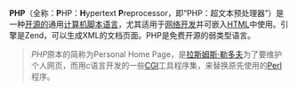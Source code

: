 **PHP**（全称：**P**HP：**H**ypertext **P**reprocessor，即“PHP：超文本预处理器”）是一种[开源的](https://zh.wikipedia.org/wiki/%E5%BC%80%E6%BA%90)通用[计算机](https://zh.wikipedia.org/wiki/%E8%AE%A1%E7%AE%97%E6%9C%BA)[脚本语言](https://zh.wikipedia.org/wiki/%E8%84%9A%E6%9C%AC%E8%AF%AD%E8%A8%80)，尤其适用于[网络开发](https://zh.wikipedia.org/wiki/%E7%BD%91%E7%BB%9C%E5%BC%80%E5%8F%91)并可嵌入[HTML](https://zh.wikipedia.org/wiki/HTML)中使用。引擎是Zend，可以生成XML的文档页面。PHP是免费开源的弱类型语言。

> *PHP*原本的简称为Personal Home Page，是[拉斯姆斯·勒多夫](https://zh.wikipedia.org/wiki/%E6%8B%89%E6%96%AF%E5%A7%86%E6%96%AF%C2%B7%E5%8B%92%E5%A4%9A%E5%A4%AB)为了要维护个人网页，而用c语言开发的一些[CGI](https://zh.wikipedia.org/wiki/%E9%80%9A%E7%94%A8%E7%BD%91%E5%85%B3%E6%8E%A5%E5%8F%A3)工具程序集，来替换原先使用的[Perl](https://zh.wikipedia.org/wiki/Perl)程序。

